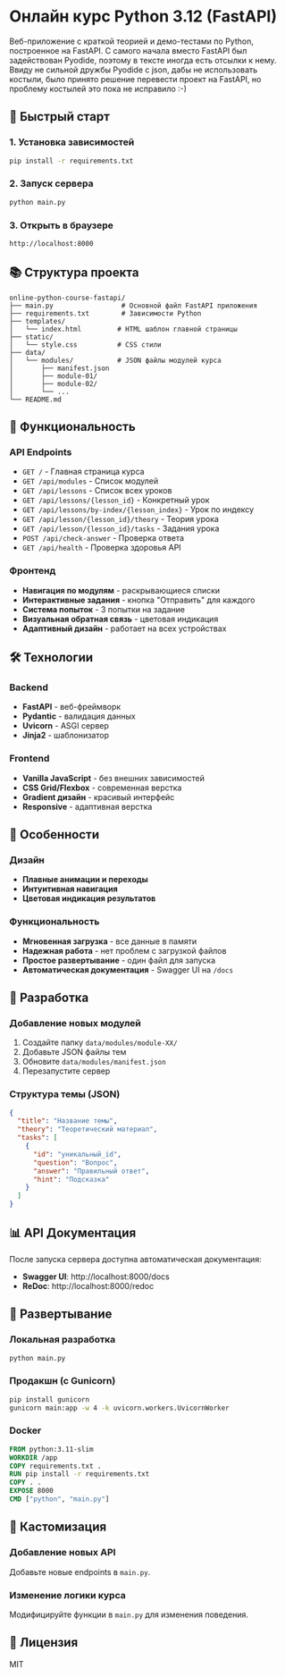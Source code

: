 # Онлайн курс Python 3.12 (FastAPI)

Веб-приложение с краткой теорией и демо-тестами по Python, построенное на FastAPI.
С самого начала вместо FastAPI был задействован Pyodide, поэтому в тексте иногда есть отсылки к нему. 
Ввиду не сильной дружбы Pyodide с json, дабы не использовать костыли, было принято решение перевести проект на FastAPI, но проблему костылей это пока не исправило :-)


## 🚀 Быстрый старт

### 1. Установка зависимостей
```bash
pip install -r requirements.txt
```

### 2. Запуск сервера
```bash
python main.py
```

### 3. Открыть в браузере
```bash
http://localhost:8000
```

## 📚 Структура проекта

```
online-python-course-fastapi/
├── main.py                 # Основной файл FastAPI приложения
├── requirements.txt        # Зависимости Python
├── templates/
│   └── index.html         # HTML шаблон главной страницы
├── static/
│   └── style.css          # CSS стили
├── data/
│   └── modules/           # JSON файлы модулей курса
│       ├── manifest.json
│       ├── module-01/
│       ├── module-02/
│       └── ...
└── README.md
```

## 🎯 Функциональность

### API Endpoints
- `GET /` - Главная страница курса
- `GET /api/modules` - Список модулей
- `GET /api/lessons` - Список всех уроков
- `GET /api/lessons/{lesson_id}` - Конкретный урок
- `GET /api/lessons/by-index/{lesson_index}` - Урок по индексу
- `GET /api/lesson/{lesson_id}/theory` - Теория урока
- `GET /api/lesson/{lesson_id}/tasks` - Задания урока
- `POST /api/check-answer` - Проверка ответа
- `GET /api/health` - Проверка здоровья API

### Фронтенд
- **Навигация по модулям** - раскрывающиеся списки
- **Интерактивные задания** - кнопка "Отправить" для каждого
- **Система попыток** - 3 попытки на задание
- **Визуальная обратная связь** - цветовая индикация
- **Адаптивный дизайн** - работает на всех устройствах

## 🛠 Технологии

### Backend
- **FastAPI** - веб-фреймворк
- **Pydantic** - валидация данных
- **Uvicorn** - ASGI сервер
- **Jinja2** - шаблонизатор

### Frontend
- **Vanilla JavaScript** - без внешних зависимостей
- **CSS Grid/Flexbox** - современная верстка
- **Gradient дизайн** - красивый интерфейс
- **Responsive** - адаптивная верстка

## 📱 Особенности

### Дизайн
- **Плавные анимации и переходы**
- **Интуитивная навигация**
- **Цветовая индикация результатов**

### Функциональность
- **Мгновенная загрузка** - все данные в памяти
- **Надежная работа** - нет проблем с загрузкой файлов
- **Простое развертывание** - один файл для запуска
- **Автоматическая документация** - Swagger UI на `/docs`

## 🔧 Разработка

### Добавление новых модулей
1. Создайте папку `data/modules/module-XX/`
2. Добавьте JSON файлы тем
3. Обновите `data/modules/manifest.json`
4. Перезапустите сервер

### Структура темы (JSON)
```json
{
  "title": "Название темы",
  "theory": "Теоретический материал",
  "tasks": [
    {
      "id": "уникальный_id",
      "question": "Вопрос",
      "answer": "Правильный ответ",
      "hint": "Подсказка"
    }
  ]
}
```

## 📊 API Документация

После запуска сервера доступна автоматическая документация:
- **Swagger UI**: http://localhost:8000/docs
- **ReDoc**: http://localhost:8000/redoc

## 🚀 Развертывание

### Локальная разработка
```bash
python main.py
```

### Продакшн (с Gunicorn)
```bash
pip install gunicorn
gunicorn main:app -w 4 -k uvicorn.workers.UvicornWorker
```

### Docker
```dockerfile
FROM python:3.11-slim
WORKDIR /app
COPY requirements.txt .
RUN pip install -r requirements.txt
COPY . .
EXPOSE 8000
CMD ["python", "main.py"]
```

## 🎨 Кастомизация

### Добавление новых API
Добавьте новые endpoints в `main.py`.

### Изменение логики курса
Модифицируйте функции в `main.py` для изменения поведения.

## 📄 Лицензия

MIT
